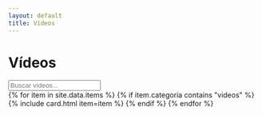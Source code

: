 ```yaml
---
layout: default
title: Vídeos
---
```


<h1>Vídeos</h1>
<div class="search"><input id="q" type="search" placeholder="Buscar vídeos..."></div>

<div id="items" class="grid">
  {% for item in site.data.items %}
    {% if item.categoria contains "videos" %}
      {% include card.html item=item %}
    {% endif %}
  {% endfor %}
</div>
